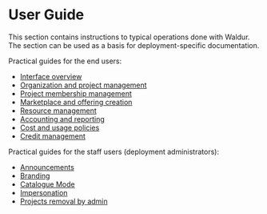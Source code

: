 # User Guide

This section contains instructions to typical operations done with Waldur. The section can be used as a basis
for deployment-specific documentation.

Practical guides for the end users:

* [Interface overview](interface.md)
* [Organization and project management](organization_and_project_management.md)
* [Project membership management](project_membership_management.md)
* [Marketplace and offering creation](adding-an-offering.md)
* [Resource management](resource_management.md)
* [Accounting and reporting](usage_reports.md)
* [Cost and usage policies](cost-and-usage-policies.md)
* [Credit management](credit-management.md)

Practical guides for the staff users (deployment administrators):

* [Announcements](announcements.md)
* [Branding](branding.md)
* [Catalogue Mode](catalogue_mode.md)
* [Impersonation](impersonation.md)
* [Projects removal by admin](projects-removal-admin.md)
